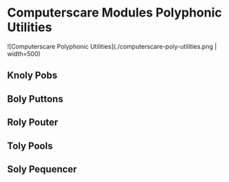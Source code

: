 # Computerscare Modules Polyphonic Utilities
![Computerscare Polyphonic Utilities](./computerscare-poly-utilities.png | width=500)


## Knoly Pobs

## Boly Puttons

## Roly Pouter

## Toly Pools

## Soly Pequencer
